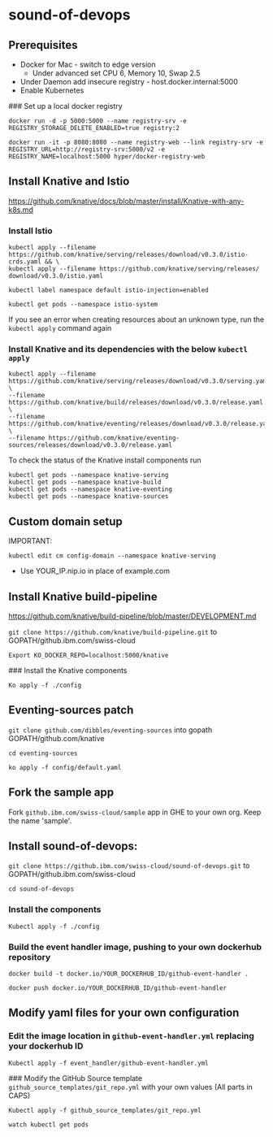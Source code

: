 # sound-of-devops

## Prerequisites

- Docker for Mac - switch to edge version
    - Under advanced set CPU 6, Memory 10, Swap 2.5
- Under Daemon add insecure registry - host.docker.internal:5000
- Enable Kubernetes

### Set up a local docker registry 

```
docker run -d -p 5000:5000 --name registry-srv -e REGISTRY_STORAGE_DELETE_ENABLED=true registry:2

docker run -it -p 8080:8080 --name registry-web --link registry-srv -e REGISTRY_URL=http://registry-srv:5000/v2 -e REGISTRY_NAME=localhost:5000 hyper/docker-registry-web
```

## Install Knative and Istio

https://github.com/knative/docs/blob/master/install/Knative-with-any-k8s.md

### Install Istio

```
kubectl apply --filename https://github.com/knative/serving/releases/download/v0.3.0/istio-crds.yaml && \
kubectl apply --filename https://github.com/knative/serving/releases/
download/v0.3.0/istio.yaml
```
`kubectl label namespace default istio-injection=enabled`

`kubectl get pods --namespace istio-system`

If you see an error when creating resources about an unknown type, run the `kubectl apply` command again


### Install Knative and its dependencies with the below `kubectl apply`

```
kubectl apply --filename https://github.com/knative/serving/releases/download/v0.3.0/serving.yaml \
--filename https://github.com/knative/build/releases/download/v0.3.0/release.yaml \
--filename https://github.com/knative/eventing/releases/download/v0.3.0/release.yaml \
--filename https://github.com/knative/eventing-sources/releases/download/v0.3.0/release.yaml
```

To check the status of the Knative install components run

```
kubectl get pods --namespace knative-serving
kubectl get pods --namespace knative-build
kubectl get pods --namespace knative-eventing
kubectl get pods --namespace knative-sources
```

## Custom domain setup

IMPORTANT:

`kubectl edit cm config-domain --namespace knative-serving`

  - Use YOUR_IP.nip.io in place of example.com

## Install Knative build-pipeline

https://github.com/knative/build-pipeline/blob/master/DEVELOPMENT.md

`git clone https://github.com/knative/build-pipeline.git` to GOPATH/github.ibm.com/swiss-cloud
  
`Export KO_DOCKER_REPO=localhost:5000/knative`

### Install the Knative components 

`Ko apply -f ./config`

## Eventing-sources patch 

`git clone github.com/dibbles/eventing-sources` into gopath GOPATH/github.com/knative

`cd eventing-sources`

`ko apply -f config/default.yaml`

## Fork the sample app 

Fork `github.ibm.com/swiss-cloud/sample` app in GHE to your own org. Keep the name 'sample'. 

## Install sound-of-devops:

`git clone https://github.ibm.com/swiss-cloud/sound-of-devops.git` to GOPATH/github.ibm.com/swiss-cloud

`cd sound-of-devops`

### Install the components

`Kubectl apply -f ./config`

### Build the event handler image, pushing to your own dockerhub repository

`docker build -t docker.io/YOUR_DOCKERHUB_ID/github-event-handler .`  

`docker push docker.io/YOUR_DOCKERHUB_ID/github-event-handler`

## Modify yaml files for your own configuration 

### Edit the image location in `github-event-handler.yml` replacing your dockerhub ID 

`Kubectl apply -f event_handler/github-event-handler.yml`

### Modify the GitHub Source template `github_source_templates/git_repo.yml` with your own values (All parts in CAPS)

`Kubectl apply -f github_source_templates/git_repo.yml`


`watch kubectl get pods` 